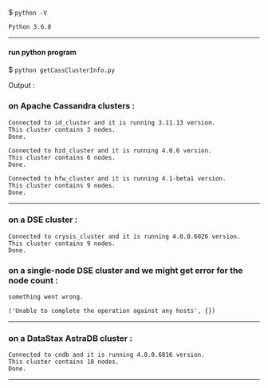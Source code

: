 $ `python -V`
```
Python 3.6.8
```

---

#### run python program

$ `python getCassClusterInfo.py`

Output :


### on Apache Cassandra clusters :
```
Connected to id_cluster and it is running 3.11.13 version.
This cluster contains 3 nodes.
Done.
```

```
Connected to hzd_cluster and it is running 4.0.6 version.
This cluster contains 6 nodes.
Done.
```

```
Connected to hfw_cluster and it is running 4.1-beta1 version.
This cluster contains 9 nodes.
Done.
```

---

### on a DSE cluster :
```
Connected to crysis_cluster and it is running 4.0.0.6826 version.
This cluster contains 9 nodes.
Done.
```

### on a single-node DSE cluster and we might get error for the node count :
```
something went wrong.

('Unable to complete the operation against any hosts', {})
```

---

### on a DataStax AstraDB cluster :
```
Connected to cndb and it is running 4.0.0.6816 version.
This cluster contains 18 nodes.
Done.
```

---
